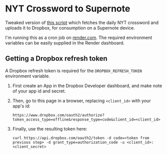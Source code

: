 # NYT Crossword to Supernote

Tweaked version of [this script](https://gist.github.com/nathanbuchar/8c7a87a8383ee83c7c636f861b0d86a0)
which fetches the daily NYT crossword and uploads it to Dropbox, for consumption on a Supernote device.

I'm running this as a cron job on [render.com](https://render.com/). The required environment variables can be easily supplied in the Render dashboard.

## Getting a Dropbox refresh token

A Dropbox refresh token is required for the `DROPBOX_REFRESH_TOKEN` environment variable.

1. First create an App in the Dropbox Developer dashboard, and make note of your app id and secret.

2. Then, go to this page in a browser, replacing `<client_id>` with your app's id:

   `https://www.dropbox.com/oauth2/authorize?token_access_type=offline&response_type=code&client_id=<client_id>`

3. Finally, use the resulting token here:

   `curl https://api.dropbox.com/oauth2/token -d code=<token from previous step> -d grant_type=authorization_code -u <client_id>:<client_secret>`
